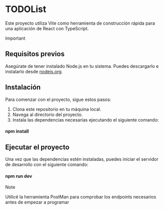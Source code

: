 # TODOList

Este proyecto utiliza Vite como herramienta de construcción rápida para una aplicación de React con TypeScript.

> [!IMPORTANT]
> ## Requisitos previos
> Asegúrate de tener instalado Node.js en tu sistema. Puedes descargarlo e instalarlo desde [nodejs.org](nodejs.org).
> ## Instalación
> Para comenzar con el proyecto, sigue estos pasos:
> 1. Clona este repositorio en tu máquina local.
> 2. Navega al directorio del proyecto.
> 3. Instala las dependencias necesarias ejecutando el siguiente comando:
> #### npm install
> ## Ejecutar el proyecto
> Una vez que las dependencias estén instaladas, puedes iniciar el servidor de desarrollo con el siguiente comando:
> #### npm run dev

> [!NOTE]
> Utilicé la herramienta PostMan para comprobar los endpoints necesarios antes de empezar a programar
